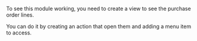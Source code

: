 To see this module working, you need to create a view to see the
purchase order lines.

You can do it by creating an action that open them and adding a menu
item to access.
